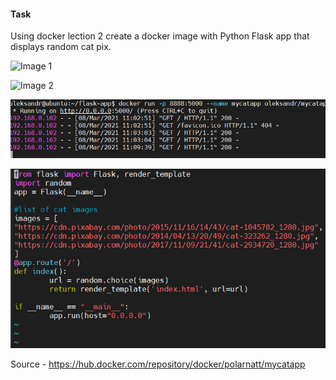 <h4>Task</h4>
Using docker lection 2 create a docker image with Python Flask app that displays random cat pix.

![Image 1](img/1.png)


![Image 2](img/2.png)


![Image 3](img/3.png)


![Image 4](img/4.png)


Source - https://hub.docker.com/repository/docker/polarnatt/mycatapp

